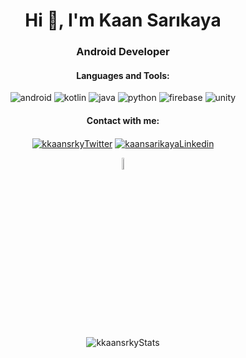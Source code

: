 <h1 align="center">Hi 👋, I'm Kaan Sarıkaya</h1>
<h3 align="center">Android Developer</h3>

<h4 align="center">Languages and Tools:</h3><p align="center">
<img src="https://www.vectorlogo.zone/logos/android/android-ar21.svg" alt="android"/>
<img src="https://www.vectorlogo.zone/logos/kotlinlang/kotlinlang-ar21.svg" alt="kotlin"/>
<img src="https://www.vectorlogo.zone/logos/java/java-ar21.svg" alt="java"/>
  <img src="https://www.vectorlogo.zone/logos/python/python-ar21.svg" alt="python"/>
<img src="https://www.vectorlogo.zone/logos/firebase/firebase-ar21.svg" alt="firebase" />
<img src="https://www.vectorlogo.zone/logos/unity3d/unity3d-ar21.svg" alt="unity"/></p>

<h4 align="center">Contact with me:</h3><p align="center">
<a href="https://twitter.com/kkaansrky" target="_blank"><img align="center" src="https://www.vectorlogo.zone/logos/twitter/twitter-ar21.svg" alt="kkaansrkyTwitter"/></a>
<a href="https://linkedin.com/in/kaansarikaya" target="_blank"><img align="center" src="https://www.vectorlogo.zone/logos/linkedin/linkedin-ar21.svg" alt="kaansarikayaLinkedin"/</a>
</p>
 <p align="center"> <a href="https://kkaansrky.carrd.co/" target="_blank"><img align="center" src="https://svgshare.com/i/Y2g.svg" width=7% height=7% alt="kkaansrkyCard"/></a></p>


<p align="center"><img align="center" src="https://github-readme-stats.vercel.app/api?username=kkaansrky&show_icons=true&theme=tokyonight" alt="kkaansrkyStats" /></p>
